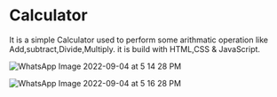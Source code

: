 # Calculator

It is a simple Calculator used to perform some arithmatic operation like Add,subtract,Divide,Multiply.
it is build with HTML,CSS & JavaScript.

![WhatsApp Image 2022-09-04 at 5 14 28 PM](https://user-images.githubusercontent.com/92174672/188311763-8334c4db-efe2-4558-b025-b9543276fb4a.jpeg)

![WhatsApp Image 2022-09-04 at 5 16 28 PM](https://user-images.githubusercontent.com/92174672/188311780-589cd4db-24ae-475a-b609-ae7eef6b5e5d.jpeg)
